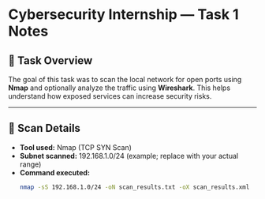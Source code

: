 # Cybersecurity Internship — Task 1 Notes

## 📝 Task Overview
The goal of this task was to scan the local network for open ports using **Nmap** and optionally analyze the traffic using **Wireshark**. This helps understand how exposed services can increase security risks.

---

## 🔎 Scan Details
- **Tool used:** Nmap (TCP SYN Scan)
- **Subnet scanned:** 192.168.1.0/24 (example; replace with your actual range)
- **Command executed:**
  ```bash
  nmap -sS 192.168.1.0/24 -oN scan_results.txt -oX scan_results.xml
